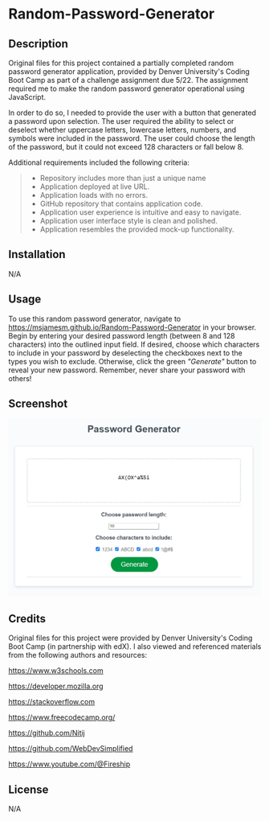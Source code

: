 # Random-Password-Generator

## Description

Original files for this project contained a partially completed random password generator application, provided by Denver University's Coding Boot Camp as part of a challenge assignment due 5/22. The assignment required me to make the random password generator operational using JavaScript.

In order to do so, I needed to provide the user with a button that generated a password upon selection. The user required the ability to select or deselect whether uppercase letters, lowercase letters, numbers, and symbols were included in the password. The user could choose the length of the password, but it could not exceed 128 characters or fall below 8.

Additional requirements included the following criteria:

> - Repository includes more than just a unique name
> - Application deployed at live URL.
> - Application loads with no errors.
> - GitHub repository that contains application code.
> - Application user experience is intuitive and easy to navigate.
> - Application user interface style is clean and polished.
> - Application resembles the provided mock-up functionality.

## Installation

N/A

## Usage

To use this random password generator, navigate to https://msjamesm.github.io/Random-Password-Generator in your browser. Begin by entering your desired password length (between 8 and 128 characters) into the outlined input field. If desired, choose which characters to include in your password by deselecting the checkboxes next to the types you wish to exclude. Otherwise, click the green <i>"Generate"</i> button to reveal your new password. Remember, never share your password with others!

## Screenshot

![Application Screenshot](index-screenshot.jpg)

## Credits

Original files for this project were provided by Denver University's Coding Boot Camp (in partnership with edX). I also viewed and referenced materials from the following authors and resources:

https://www.w3schools.com

https://developer.mozilla.org

https://stackoverflow.com

https://www.freecodecamp.org/

https://github.com/Nitij

https://github.com/WebDevSimplified

https://www.youtube.com/@Fireship

## License

N/A
